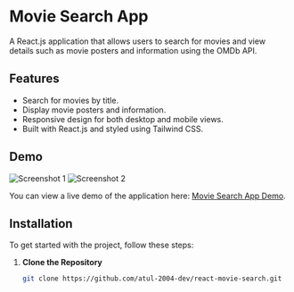 # Movie Search App

A React.js application that allows users to search for movies and view details such as movie posters and information using the OMDb API.

## Features

- Search for movies by title.
- Display movie posters and information.
- Responsive design for both desktop and mobile views.
- Built with React.js and styled using Tailwind CSS.

## Demo

![Screenshot 1](https://github.com/user-attachments/assets/0f7d0f0d-61ea-4381-b71d-01a87f18bcf5)
![Screenshot 2](https://github.com/user-attachments/assets/bcdcc79b-5a49-4dd6-b225-b2feff8a9837)

You can view a live demo of the application here: [Movie Search App Demo](https://movie-hub-tau-rose.vercel.app/).

## Installation

To get started with the project, follow these steps:

1. **Clone the Repository**

   ```bash
   git clone https://github.com/atul-2004-dev/react-movie-search.git
